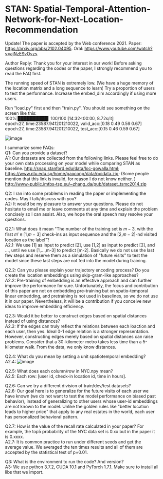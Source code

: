 # STAN: Spatial-Temporal-Attention-Network-for-Next-Location-Recommendation
Update! The paper is accepted by the Web conference 2021. Paper: https://arxiv.org/abs/2102.04095. Oral: https://www.youtube.com/watch?v=ajNzESvOvzs.

Author Reply: 
Thank you for your interest in our work! Before asking questions regarding the codes or the paper, I strongly recommend you to read the FAQ first. 

The running speed of STAN is extremely low. (We have a huge memory of the location matrix and a long sequence to learn) Try a proportion of users to test the performance. Increase the embed_dim accordingly if using more users.

Run "load.py" first and then "train.py". You should see something on the screen like this:   
100%|██████████| 100/100 [14:32<00:00,  8.72s/it]  
epoch:27, time:23587.941201210022, valid_acc:[0.18 0.49 0.56 0.67]  
epoch:27, time:23587.941201210022, test_acc:[0.15 0.46 0.59 0.67]

![image](https://github.com/yingtaoluo/Spatial-Temporal-Attention-Network-for-POI-Recommendation/blob/master/Cover.png)

I summarize some FAQs:  
Q1: Can you provide a dataset?  
A1: Our datasets are collected from the following links. Please feel free to do your own data processing on your model while comparing STAN as baseline.
http://snap.stanford.edu/data/loc-gowalla.html;  
https://www.ntu.edu.sg/home/gaocong/data/poidata.zip; (Some people mention that this link is invalid, for reason I do not know neither. )
http://www-public.imtbs-tsp.eu/~zhang_da/pub/dataset_tsmc2014.zip  
  
Q2: I ran into some problems in reading the paper or implementing the codes. May I talk/discuss with you?  
A2: It would be my pleasure to answer your questions. Please do not hesitate to email me or leave comments at any time and explain the problem concisely so I can assist. Also, we hope the oral speech may resolve your questions.  
  
Q2.1: What does it mean "The number of the training set is 𝑚 − 3, with the first 𝑚′ ∈ [1,𝑚 − 3] check-ins as input sequence and the [2,𝑚 − 2]-nd visited location as the label"?  
A2.1: We use [1] as input to predict [2], use [1,2] as input to predict [3], and ..., until we use [1,...,m-3] to predict [m-2]. Basically we do not use the last few steps and reserve them as a simulation of "future visits" to test the model since these last steps are not fed into the model during training.  
  
Q2.2: Can you please explain your trajectory encoding process? Do you create the location embeddings using skip-gram-like approaches?  
A2.2: Pre-training of embedding is an effective approach and can further improve the performance for sure. Unfortunately, the focus and contribution of this paper are not on embedding pre-training but on spatio-temporal linear embedding, and pretraining is not used in baselines, so we do not use it in our paper. Nevertheless, it will be a contribution if you conceive new ideas to improve embedding efficiency.  

Q2.3: Would it be better to construct edges based on spatial distances instead of using distances?  
A2.3: If the edges can truly reflect the relations between each loaction and each user, then yes. Ideal 0-1 edge relation is a stronger representation. However, constructing edges merely based on spatial distances can raise problems. Consider that a 30-kilometer metro takes less time than a 5-kilometer walk. From the data, we only know distances.  

Q2.4: What do you mean by setting a unit spatiotemporal embedding?  
A2.4: ![image](https://github.com/yingtaoluo/Spatial-Temporal-Attention-Network-for-POI-Recommendation/blob/master/unit_embedding.png)

Q2.5: What does each column/row in NYC.npy mean?  
A2.5: Each row: [user id, check-in location id, time in hours].  

Q2.6: Can we try a different division of train/dev/test datasets?  
A2.6: Our goal here is to generalize for the future visits of each user we have known (we do not want to test the model performance on biased past behavior), instead of generalizing to other users whose user-id embeddings are not known to the model. Unlike the golden rules like "better location leads to higher price" that apply to any real estates in the world, each user has personalized behavioral pattern.  

Q2.7: How is the value of the recall rate calculated in your paper? For example, the top5 probability of the NYC data set is 0.xx but in the paper it is 0.xxxx.  
A2.7: It is common practice to run under different seeds and get the average value. We averaged the ten times results and all of them are accepted by the statistical test of p=0.01. 

Q3: What is the environment to run the code? And version?  
A3: We use python 3.7.2, CUDA 10.1 and PyTorch 1.7.1. Make sure to install all libs that we import.  
